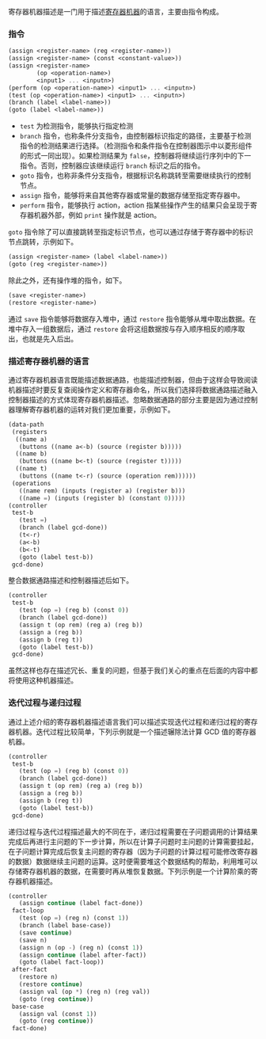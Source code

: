 寄存器机器描述是一门用于描述[寄存器机器](obsidian://open?vault=SICP&file=register%20machines%2FRegister%20Machines)的语言，主要由指令构成。

### 指令

```scheme
(assign <register-name> (reg <register-name>))
(assign <register-name> (const <constant-value>))
(assign <register-name>
        (op <operation-name>)
        <input1> ... <inputn>)
(perform (op <operation-name>) <input1> ... <inputn>)
(test (op <operation-name>) <input1> ... <inputn>)
(branch (label <label-name>))
(goto (label <label-name>))
```

- `test`  为检测指令，能够执行指定检测
- `branch` 指令，也称条件分支指令，由控制器标识指定的路径，主要基于检测指令的检测结果进行选择。（检测指令和条件指令在控制器图示中以菱形组件的形式一同出现）。如果检测结果为 `false`，控制器将继续运行序列中的下一指令。否则，控制器应该继续运行 `branch` 标识之后的指令。
- `goto` 指令，也称非条件分支指令，根据标识名称跳转至需要继续执行的控制节点。
- `assign`  指令，能够将来自其他寄存器或常量的数据存储至指定寄存器中。
- `perform` 指令，能够执行 action，action 指某些操作产生的结果只会呈现于寄存器机器外部，例如 `print` 操作就是 action。

`goto` 指令除了可以直接跳转至指定标识节点，也可以通过存储于寄存器中的标识节点跳转，示例如下。

```scheme
(assign <register-name> (label <label-name>))
(goto (reg <register-name>))
```

除此之外，还有操作堆的指令，如下。

```scheme
(save <register-name>)
(restore <register-name>)
```

通过 `save` 指令能够将数据存入堆中，通过 `restore` 指令能够从堆中取出数据。在堆中存入一组数据后，通过 `restore` 会将这组数据按与存入顺序相反的顺序取出，也就是先入后出。

### 描述寄存器机器的语言

通过寄存器机器语言既能描述数据通路，也能描述控制器，但由于这样会导致阅读机器描述时要反复查阅操作定义和寄存器命名，所以我们选择将数据通路描述融入控制器描述的方式体现寄存器机器描述。忽略数据通路的部分主要是因为通过控制器理解寄存器机器的运转对我们更加重要，示例如下。

```scheme
(data-path
 (registers
  ((name a)
   (buttons ((name a<-b) (source (register b)))))
  ((name b)
   (buttons ((name b<-t) (source (register t)))))
  ((name t)
   (buttons ((name t<-r) (source (operation rem))))))
 (operations
   ((name rem) (inputs (register a) (register b)))
   ((name =) (inputs (register b) (constant 0)))))
(controller
 test-b
   (test =)
   (branch (label gcd-done))
   (t<-r)
   (a<-b)
   (b<-t)
   (goto (label test-b))
 gcd-done)
```

整合数据通路描述和控制器描述后如下。

```scheme
(controller
 test-b
   (test (op =) (reg b) (const 0))
   (branch (label gcd-done))
   (assign t (op rem) (reg a) (reg b))
   (assign a (reg b))
   (assign b (reg t))
   (goto (label test-b))
 gcd-done)
```

虽然这样也存在描述冗长、重复的问题，但基于我们关心的重点在后面的内容中都将使用这种机器描述。

### 迭代过程与递归过程

通过上述介绍的寄存器机器描述语言我们可以描述实现迭代过程和递归过程的寄存器机器。迭代过程比较简单，下列示例就是一个描述辗除法计算 GCD 值的寄存器机器。

```scheme
(controller
 test-b
   (test (op =) (reg b) (const 0))
   (branch (label gcd-done))
   (assign t (op rem) (reg a) (reg b))
   (assign a (reg b))
   (assign b (reg t))
   (goto (label test-b))
 gcd-done)
```

递归过程与迭代过程描述最大的不同在于，递归过程需要在子问题调用的计算结果完成后再进行主问题的下一步计算，所以在计算子问题时主问题的计算需要挂起，在子问题计算完成后恢复主问题的寄存器（因为子问题的计算过程可能修改寄存器的数据）数据继续主问题的运算。这时便需要堆这个数据结构的帮助，利用堆可以存储寄存器机器的数据，在需要时再从堆恢复数据。下列示例是一个计算阶乘的寄存器机器描述。

```scheme
(controller
   (assign continue (label fact-done))
 fact-loop
   (test (op =) (reg n) (const 1))
   (branch (label base-case))
   (save continue)
   (save n)
   (assign n (op -) (reg n) (const 1))
   (assign continue (label after-fact))
   (goto (label fact-loop))
 after-fact
   (restore n)
   (restore continue)
   (assign val (op *) (reg n) (reg val))
   (goto (reg continue))
 base-case
   (assign val (const 1))
   (goto (reg continue))
 fact-done)
```